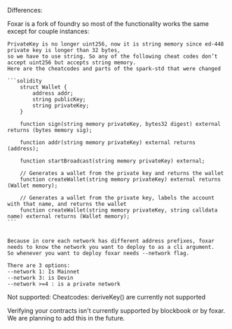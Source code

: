 Differences:

Foxar is a fork of foundry so most of the functionality works the same except for couple instances:

    PrivateKey is no longer uint256, now it is string memory since ed-448 private key is longer than 32 bytes,
    so we have to use string. So any of the following cheat codes don’t accept uint256 but accepts string memory.
    Here are the cheatcodes and parts of the spark-std that were changed

    ```solidity
        struct Wallet {
            address addr;
            string publicKey;
            string privateKey;
        }

        function sign(string memory privateKey, bytes32 digest) external returns (bytes memory sig);

        function addr(string memory privateKey) external returns (address);

        function startBroadcast(string memory privateKey) external;

        // Generates a wallet from the private key and returns the wallet
        function createWallet(string memory privateKey) external returns (Wallet memory);

        // Generates a wallet from the private key, labels the account with that name, and returns the wallet
        function createWallet(string memory privateKey, string calldata name) external returns (Wallet memory);
    ```


    Because in core each network has different address prefixes, foxar needs to know the network you want to deploy to as a cli argument.
    So whenever you want to deploy foxar needs --network flag.

    There are 3 options:
    --network 1: Is Mainnet
    --network 3: is Devin
    --network >=4 : is a private network

Not supported:
Cheatcodes: deriveKey() are currently not supported

Verifying your contracts isn't currently supported by blockbook or by foxar. We are planning to add this in the future.
